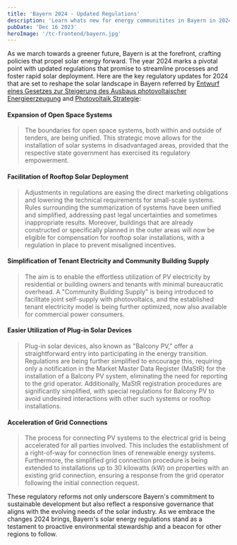 ```yaml
---
title: 'Bayern 2024 - Updated Regulations'
description: 'Learn whats new for energy communitites in Bayern in 2024'
pubDate: 'Dec 16 2023'
heroImage: '/tc-frontend/bayern.jpg'
---
```


As we march towards a greener future, Bayern is at the forefront, crafting policies that propel solar energy forward. The year 2024 marks a pivotal point with updated regulations that promise to streamline processes and foster rapid solar deployment. Here are the key regulatory updates for 2024 that are set to reshape the solar landscape in Bayern referred by [Entwurf eines Gesetzes zur Steigerung des Ausbaus photovoltaischer Energieerzeugung] and [Photovoltaik Strategie]:

#### Expansion of Open Space Systems<br>
>The boundaries for open space systems, both within and outside of tenders, are being unified. This strategic move allows for the installation of solar systems in disadvantaged areas, provided that the respective state government has exercised its regulatory empowerment​​.

#### Facilitation of Rooftop Solar Deployment<br>
>Adjustments in regulations are easing the direct marketing obligations and lowering the technical requirements for small-scale systems. Rules surrounding the summarization of systems have been unified and simplified, addressing past legal uncertainties and sometimes inappropriate results. Moreover, buildings that are already constructed or specifically planned in the outer areas will now be eligible for compensation for rooftop solar installations, with a regulation in place to prevent misaligned incentives​​.

#### Simplification of Tenant Electricity and Community Building Supply<br>
>The aim is to enable the effortless utilization of PV electricity by residential or building owners and tenants with minimal bureaucratic overhead. A "Community Building Supply" is being introduced to facilitate joint self-supply with photovoltaics, and the established tenant electricity model is being further optimized, now also available for commercial power consumers​​.

#### Easier Utilization of Plug-in Solar Devices<br>
>Plug-in solar devices, also known as "Balcony PV," offer a straightforward entry into participating in the energy transition. Regulations are being further simplified to encourage this, requiring only a notification in the Market Master Data Register (MaStR) for the installation of a Balcony PV system, eliminating the need for reporting to the grid operator. Additionally, MaStR registration procedures are significantly simplified, with special regulations for Balcony PV to avoid undesired interactions with other such systems or rooftop installations​​.

#### Acceleration of Grid Connections
>The process for connecting PV systems to the electrical grid is being accelerated for all parties involved. This includes the establishment of a right-of-way for connection lines of renewable energy systems. Furthermore, the simplified grid connection procedure is being extended to installations up to 30 kilowatts (kW) on properties with an existing grid connection, ensuring a response from the grid operator following the initial connection request​​.

These regulatory reforms not only underscore Bayern's commitment to sustainable development but also reflect a responsive governance that aligns with the evolving needs of the solar industry. As we embrace the changes 2024 brings, Bayern's solar energy regulations stand as a testament to proactive environmental stewardship and a beacon for other regions to follow.

[Entwurf eines Gesetzes zur Steigerung des Ausbaus photovoltaischer Energieerzeugung]:<https://www.bmwk.de/Redaktion/DE/Downloads/Gesetz/230629-entwurf-eines-gesetzes-zur-steigerung-des-ausbaus-photovoltaischer-energieerzeugung.pdf?__blob=publicationFile&v=3>
[Photovoltaik Strategie]:<https://www.bmwk.de/Redaktion/DE/Publikationen/Energie/photovoltaik-stategie-2023.pdf?__blob=publicationFile&v=6>